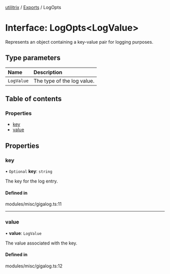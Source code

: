 [utilitrix](../README.md) / [Exports](../modules.md) / LogOpts

# Interface: LogOpts<LogValue\>

Represents an object containing a key-value pair for logging purposes.

## Type parameters

| Name | Description |
| :------ | :------ |
| `LogValue` | The type of the log value. |

## Table of contents

### Properties

- [key](LogOpts.md#key)
- [value](LogOpts.md#value)

## Properties

### key

• `Optional` **key**: `string`

The key for the log entry.

#### Defined in

modules/misc/gigalog.ts:11

___

### value

• **value**: `LogValue`

The value associated with the key.

#### Defined in

modules/misc/gigalog.ts:12
